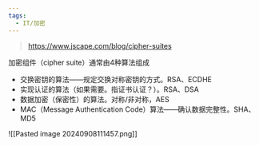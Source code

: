 ```yaml
---
tags:
  - IT/加密
---
```


> https://www.jscape.com/blog/cipher-suites

加密组件（cipher suite）通常由4种算法组成

- 交换密钥的算法——规定交换对称密钥的方式。RSA、ECDHE
- 实现认证的算法（如果需要。指证书认证？）。RSA、DSA
- 数据加密（保密性）的算法。对称/非对称，AES
- MAC（Message Authentication Code）算法——确认数据完整性。SHA、MD5

![[Pasted image 20240908111457.png]]